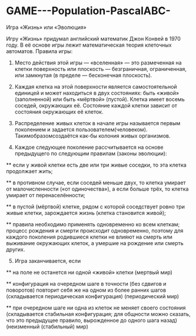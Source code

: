 # GAME---Population-PascalABC-
Игра «Жизнь» или «Эволюция»

Игру «Жизнь» придумал английский математик Джон Конвей в 1970 году. В её основе игры
лежит математическая теория клеточных автоматов. 
Правила игры:

1) Место действия этой игры — «вселенная» — это размеченная на клетки поверхность
или плоскость — безграничная, ограниченная, или замкнутая (в пределе —
бесконечная плоскость).

2) Каждая клетка на этой поверхности является самостоятельной единицей и может
находиться в двух состояниях: быть «живой» (заполненной) или быть «мёртвой»
(пустой). Клетка имеет восемь соседей, окружающих её. Состояние каждой клетки
зависит от состояния окружающих её клеток.
3) Распределение живых клеток в начале игры называется первым поколением и
задается пользователем(человеком). Такимобразомсоздаётся как-бы колония живых
организмов.

4) Каждое следующее поколение рассчитывается на основе предыдущего по следующим
правилам (законы эволюции):

** если у живой клетки есть две или три живые соседки, то эта клетка
продолжает жить;

** в противном случае, если соседей меньше двух, то клетка умирает от
малочисленности («от одиночества»), а если больше трёх, то клетка умирает
от перенаселённости;

** в пустой (мёртвой) клетке, рядом с которой соседствует ровно три живые
клетки, зарождается жизнь (клетка становится живой);

** правила необходимо применять одновременно ко всем клеткам; процесс
рождения и смерти происходит одновременно, поэтому для каждого
поколения родившиеся клетки не влияют на смерть или выживание
окружающих клеток, а умершие на рождение или смерть других.


5) Игра заканчивается, если

** на поле не останется ни одной «живой» клетки (мертвый мир)

** конфигурация на очередном шаге в точности (без сдвигов и поворотов)
повторит себя же на одном из более ранних шагов (складывается
периодическая конфигурация) (периодический мир)

** при очередном шаге ни одна из клеток не меняет своего состояния
(складывается стабильная конфигурация; для общности можно сказать, что
это предыдущее правило, вырожденное до одного шага назад) (неизменный
(стабильный) мир)
